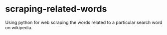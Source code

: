 # scraping-related-words

Using python for web scraping the words related to a particular search word on wikipedia. 

